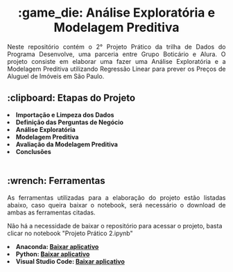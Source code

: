 <h1 align="center"> :game_die: Análise Exploratória e Modelagem Preditiva </h1>

<p align="justify">
  Neste repositório contém o 2° Projeto Prático da trilha de Dados do Programa Desenvolve, uma parceria entre Grupo Boticário e Alura. O projeto consiste em elaborar uma fazer uma Análise Exploratória e a Modelagem Preditiva utilizando Regressão Linear para prever os Preços de Aluguel de Imóveis em São Paulo.
<br>

<h2 align="left"> :clipboard: Etapas do Projeto </h2>

<li> <b> Importação e Limpeza dos Dados </b> </li>
<li> <b> Definição das Perguntas de Negócio </b> </li>
<li> <b> Análise Exploratória</b> </li>
<li> <b> Modelagem Preditiva</b> </li>
<li> <b> Avaliação da Modelagem Preditiva</b> </li>
<li> <b> Conclusões</b> </li>

<br>

<h2 align="left"> :wrench: Ferramentas </h2>

<p align="justify"> 
As ferramentas utilizadas para a elaboração do projeto estão listadas abaixo, caso queira baixar o notebook, será necessário o download de ambas as ferramentas citadas.

  
  Não há a necessidade de baixar o repositório para acessar o projeto, basta clicar no notebook "Projeto Prático 2.ipynb"
  
  
  <li> <b> Anaconda: <a href= https://www.anaconda.com/download> Baixar aplicativo </a> </b></li>
  <li> <b> Python:  <a href=https://www.python.org/> Baixar aplicativo </a> </b> </li>
  <li> <b> Visual Studio Code:  <a href=https://code.visualstudio.com/> Baixar aplicativo </a> </b> </li>
</p>
